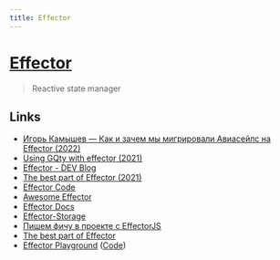 ```yaml
---
title: Effector
---
```


# [Effector](https://effector.dev/)

> Reactive state manager

## Links

- [Игорь Камышев — Как и зачем мы мигрировали Авиасейлс на Effector (2022)](https://www.youtube.com/watch?v=HYaSnVEZiFk)
- [Using GQty with effector (2021)](https://dev.to/effector/using-gqty-with-effector-2m16)
- [Effector - DEV Blog](https://dev.to/effector)
- [The best part of Effector (2021)](https://dev.to/effector/the-best-part-of-effector-4c27)
- [Effector Code](https://github.com/effector/effector)
- [Awesome Effector](https://github.com/ilyalesik/awesome-effector)
- [Effector Docs](https://effector.now.sh/docs/introduction/installation)
- [Effector-Storage](https://github.com/yumauri/effector-storage)
- [Пишем фичу в проекте с EffectorJS](https://www.youtube.com/watch?v=dtrWzH8O_4k)
- [The best part of Effector](https://dev.to/effector/the-best-part-of-effector-4c27)
- [Effector Playground](https://share.effector.dev/) ([Code](https://github.com/effector/repl))
